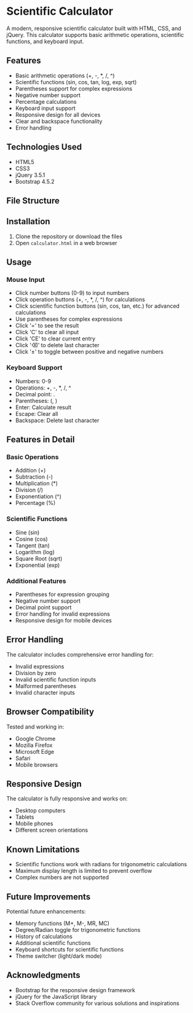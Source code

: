# Scientific Calculator

A modern, responsive scientific calculator built with HTML, CSS, and jQuery. This calculator supports basic arithmetic operations, scientific functions, and keyboard input.

## Features

- Basic arithmetic operations (+, -, *, /, ^)
- Scientific functions (sin, cos, tan, log, exp, sqrt)
- Parentheses support for complex expressions
- Negative number support
- Percentage calculations
- Keyboard input support
- Responsive design for all devices
- Clear and backspace functionality
- Error handling

## Technologies Used

- HTML5
- CSS3
- jQuery 3.5.1
- Bootstrap 4.5.2

## File Structure 

## Installation

1. Clone the repository or download the files
2. Open `calculator.html` in a web browser

## Usage

### Mouse Input
- Click number buttons (0-9) to input numbers
- Click operation buttons (+, -, *, /, ^) for calculations
- Click scientific function buttons (sin, cos, tan, etc.) for advanced calculations
- Use parentheses for complex expressions
- Click '=' to see the result
- Click 'C' to clear all input
- Click 'CE' to clear current entry
- Click '⌫' to delete last character
- Click '±' to toggle between positive and negative numbers

### Keyboard Support
- Numbers: 0-9
- Operations: +, -, *, /, ^
- Decimal point: .
- Parentheses: (, )
- Enter: Calculate result
- Escape: Clear all
- Backspace: Delete last character

## Features in Detail

### Basic Operations
- Addition (+)
- Subtraction (-)
- Multiplication (*)
- Division (/)
- Exponentiation (^)
- Percentage (%)

### Scientific Functions
- Sine (sin)
- Cosine (cos)
- Tangent (tan)
- Logarithm (log)
- Square Root (sqrt)
- Exponential (exp)

### Additional Features
- Parentheses for expression grouping
- Negative number support
- Decimal point support
- Error handling for invalid expressions
- Responsive design for mobile devices

## Error Handling

The calculator includes comprehensive error handling for:
- Invalid expressions
- Division by zero
- Invalid scientific function inputs
- Malformed parentheses
- Invalid character inputs

## Browser Compatibility

Tested and working in:
- Google Chrome
- Mozilla Firefox
- Microsoft Edge
- Safari
- Mobile browsers

## Responsive Design

The calculator is fully responsive and works on:
- Desktop computers
- Tablets
- Mobile phones
- Different screen orientations

## Known Limitations

- Scientific functions work with radians for trigonometric calculations
- Maximum display length is limited to prevent overflow
- Complex numbers are not supported

## Future Improvements

Potential future enhancements:
- Memory functions (M+, M-, MR, MC)
- Degree/Radian toggle for trigonometric functions
- History of calculations
- Additional scientific functions
- Keyboard shortcuts for scientific functions
- Theme switcher (light/dark mode)

## Acknowledgments

- Bootstrap for the responsive design framework
- jQuery for the JavaScript library
- Stack Overflow community for various solutions and inspirations 